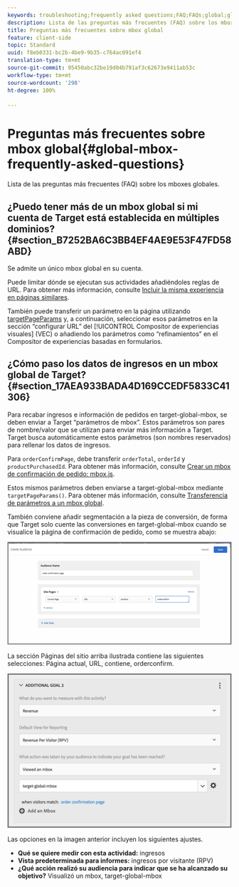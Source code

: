 ```yaml
---
keywords: troubleshooting;frequently asked questions;FAQ;FAQs;global;global mbox
description: Lista de las preguntas más frecuentes (FAQ) sobre los mboxes globales.
title: Preguntas más frecuentes sobre mbox global
feature: client-side
topic: Standard
uuid: f8eb0331-bc2b-4be9-9b35-c764ac091ef4
translation-type: tm+mt
source-git-commit: 95450abc32be19d04b791af3c62673e9411ab53c
workflow-type: tm+mt
source-wordcount: '298'
ht-degree: 100%

---
```



# Preguntas más frecuentes sobre mbox global{#global-mbox-frequently-asked-questions}

Lista de las preguntas más frecuentes (FAQ) sobre los mboxes globales.

## ¿Puedo tener más de un mbox global si mi cuenta de Target está establecida en múltiples dominios?{#section_B7252BA6C3BB4EF4AE9E53F47FD58ABD}

Se admite un único mbox global en su cuenta.

Puede limitar dónde se ejecutan sus actividades añadiéndoles reglas de URL. Para obtener más información, consulte [Incluir la misma experiencia en páginas similares](/help/c-experiences/c-visual-experience-composer/temtest.md#task_2539D51A18044F82B0D9895636546781).

También puede transferir un parámetro en la página utilizando [targetPageParams](/help/c-implementing-target/c-implementing-target-for-client-side-web/targetpageparams.md) y, a continuación, seleccionar esos parámetros en la sección “configurar URL” del [!UICONTROL Compositor de experiencias visuales] (VEC) o añadiendo los parámetros como “refinamientos” en el Compositor de experiencias basadas en formularios.

## ¿Cómo paso los datos de ingresos en un mbox global de Target?{#section_17AEA933BADA4D169CCEDF5833C41306}

Para recabar ingresos e información de pedidos en target-global-mbox, se deben enviar a Target “parámetros de mbox”. Estos parámetros son pares de nombre/valor que se utilizan para enviar más información a Target. Target busca automáticamente estos parámetros (son nombres reservados) para rellenar los datos de ingresos.

Para `orderConfirmPage`, debe transferir `orderTotal`, `orderId` y `productPurchasedId`. Para obtener más información, consulte [Crear un mbox de confirmación de pedido: mbox.js](/help/c-implementing-target/c-implementing-target-for-client-side-web/t-mbox-download/orderconfirm-create.md#task_0036D5F6C062442788BB55E872816D82).

Estos mismos parámetros deben enviarse a target-global-mbox mediante `targetPageParams()`. Para obtener más información, consulte [Transferencia de parámetros a un mbox global](/help/c-implementing-target/c-implementing-target-for-client-side-web/t-mbox-download/c-understanding-global-mbox/pass-parameters-to-global-mbox.md#concept_33362A04146C4E3C8E7089B65F38B5E5).

También conviene añadir segmentación a la pieza de conversión, de forma que Target solo cuente las conversiones en target-global-mbox cuando se visualice la página de confirmación de pedido, como se muestra abajo:

![](assets/revenue1.png)

La sección Páginas del sitio arriba ilustrada contiene las siguientes selecciones: Página actual, URL, contiene, orderconfirm.

![](assets/revenue2.png)

Las opciones en la imagen anterior incluyen los siguientes ajustes.

* **Qué se quiere medir con esta actividad:** ingresos
* **Vista predeterminada para informes:** ingresos por visitante (RPV)
* **¿Qué acción realizó su audiencia para indicar que se ha alcanzado su objetivo?** Visualizó un mbox, target-global-mbox